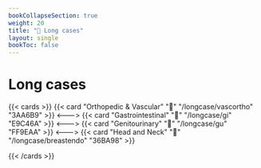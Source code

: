 ```yaml
---
bookCollapseSection: true
weight: 20
title: "🦠 Long cases"
layout: single
bookToc: false
---
```

# Long cases

{{< cards >}}
{{< card "Orthopedic & Vascular" "🦴" "/longcase/vascortho" "3AA6B9" >}}
<--->
{{< card "Gastrointestinal" "🥑" "/longcase/gi" "E9C46A" >}}
<--->
{{< card "Genitourinary" "🍑" "/longcase/gu" "FF9EAA" >}}
<--->
{{< card "Head and Neck" "🎠" "/longcase/breastendo" "36BA98" >}}

{{< /cards >}}